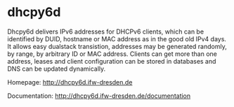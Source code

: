 dhcpy6d
=======

Dhcpy6d delivers IPv6 addresses for DHCPv6 clients, which can be identified by DUID, hostname or MAC address as in the good old IPv4 days. It allows easy dualstack transistion, addresses may be generated randomly, by range, by arbitrary ID or MAC address. Clients can get more than one address, leases and client configuration can be stored in databases and DNS can be updated dynamically.

Homepage: http://dhcpy6d.ifw-dresden.de

Documentation: http://dhcpy6d.ifw-dresden.de/documentation